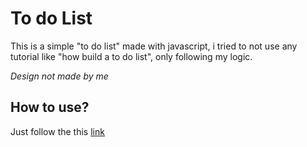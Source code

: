 # To do List
This is a simple "to do list" made with javascript, i tried to not use any tutorial like "how build a to do list", only following my logic.

*Design not made by me*



## How to use?



Just follow the this [link](www.github.com)
